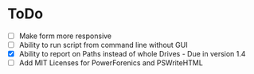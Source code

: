 # ToDo
- [ ] Make form more responsive
 - [ ] Ability to run script from command line without GUI
 - [X] Ability to report on Paths instead of whole Drives - Due in version 1.4
 - [ ] Add MIT Licenses for PowerForenics and PSWriteHTML
